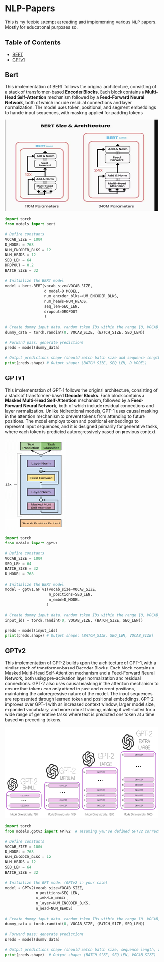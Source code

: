# NLP-Papers
This is my feeble attempt at reading and implementing various NLP papers. Mostly for educational purposes so.

## Table of Contents
- [BERT](#bert)
- [GPTv1](#gptv1)

## Bert 

This implementation of BERT follows the original architecture, consisting of a stack of transformer-based **Encoder Blocks**. Each block contains a **Multi-Head Self-Attention** mechanism followed by a **Feed-Forward Neural Network**, both of which include residual connections and layer normalization. The model uses token, positional, and segment embeddings to handle input sequences, with masking applied for padding tokens.


<img src="images/bert.png" alt="BERT Architecture" width="500" height="300">


```python
import torch
from models import bert 

# Define constants
VOCAB_SIZE = 1000
D_MODEL = 768
NUM_ENCODER_BLKS = 12
NUM_HEADS = 12
SEQ_LEN = 64
DROPOUT = 0.2
BATCH_SIZE = 32 

# Initialize the BERT model
model = bert.BERT(vocab_size=VOCAB_SIZE,
                  d_model=D_MODEL,
                  num_encoder_blks=NUM_ENCODER_BLKS,
                  num_heads=NUM_HEADS,
                  seq_len=SEQ_LEN,
                  dropout=DROPOUT
                  )

# Create dummy input data: random token IDs within the range [0, VOCAB_SIZE-1]
dummy_data = torch.randint(0, VOCAB_SIZE, (BATCH_SIZE, SEQ_LEN))

# Forward pass: generate predictions
preds = model(dummy_data)

# Output predictions shape (should match batch size and sequence length)
print(preds.shape) # Output shape: (BATCH_SIZE, SEQ_LEN, D_MODEL)

```

## GPTv1
This implementation of GPT-1 follows the original architecture, consisting of a stack of transformer-based **Decoder Blocks**. Each block contains a **Masked Multi-Head Self-Attention** mechanism, followed by a **Feed-Forward Neural Network**, both of which include residual connections and layer normalization. Unlike bidirectional models, GPT-1 uses causal masking in the attention mechanism to prevent tokens from attending to future positions. The model employs token and positional embeddings to represent input sequences, and it is designed primarily for generative tasks, where each token is predicted autoregressively based on previous context.

<img src="images/gptv1.ppm" alt="GPTv1 Architecture" width="200" height="300">

```python
import torch
from models import gptv1 

# Define constants
VOCAB_SIZE = 1000
SEQ_LEN = 64
BATCH_SIZE = 32 
D_MODEL = 768

# Initialize the BERT model
model = gptv1.GPTv1(vocab_size=VOCAB_SIZE,
                    n_positions=SEQ_LEN,
                    n_embd=D_MODEL
                   )

# Create dummy input data: random token IDs within the range [0, VOCAB_SIZE-1]
input_ids = torch.randint(0, VOCAB_SIZE, (BATCH_SIZE, SEQ_LEN))

preds = model(input_ids)
print(preds.shape) # Output shape: (BATCH_SIZE, SEQ_LEN, VOCAB_SIZE)
```

## GPTv2
This implementation of GPT-2 builds upon the architecture of GPT-1, with a similar stack of transformer-based Decoder Blocks. Each block contains a Masked Multi-Head Self-Attention mechanism and a Feed-Forward Neural Network, both using pre-activation layer normalization and residual connections. GPT-2 also uses causal masking in the attention mechanism to ensure that tokens can only attend to past and current positions, maintaining the autoregressive nature of the model. The input sequences are represented through learned token and positional embeddings. GPT-2 improves over GPT-1 with an increased context window, larger model size, expanded vocabulary, and more robust training, making it well-suited for a wide range of generative tasks where text is predicted one token at a time based on preceding tokens.

<img src="images/gptv2.png" alt="GPTv2 Architecture" width="500" height="300">

```python
import torch
from models.gptv2 import GPTv2  # assuming you've defined GPTv2 correctly

# Define constants
VOCAB_SIZE = 1000
D_MODEL = 768
NUM_ENCODER_BLKS = 12
NUM_HEADS = 12
SEQ_LEN = 64
BATCH_SIZE = 32 

# Initialize the GPT model (GPTv2 in your case)
model = GPTv2(vocab_size=VOCAB_SIZE, 
              n_positions=SEQ_LEN,
              n_embd=D_MODEL,
              n_layer=NUM_ENCODER_BLKS,
              n_head=NUM_HEADS)

# Create dummy input data: random token IDs within the range [0, VOCAB_SIZE-1]
dummy_data = torch.randint(0, VOCAB_SIZE, (BATCH_SIZE, SEQ_LEN))

# Forward pass: generate predictions
preds = model(dummy_data)

# Output predictions shape (should match batch size, sequence length, and vocab size)
print(preds.shape)  # Output shape: (BATCH_SIZE, SEQ_LEN, VOCAB_SIZE)
```